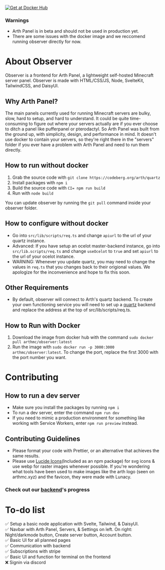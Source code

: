 [![Get at Docker Hub](https://img.shields.io/badge/Docker-2CA5E0?style=for-the-badge&logo=docker&logoColor=white)](https://hub.docker.com/r/arthmc/observer)

### Warnings

- Arth Panel is in beta and should not be used in production yet.
- There are some issues with the docker image and we reccomend running observer directly for now.

# About Observer

Observer is a frontend for Arth Panel, a lightweight self-hosted Minecraft server panel. Observer is made with HTML/CSS/JS, Node, SvelteKit, TailwindCSS, and DaisyUI.

## Why Arth Panel?

The main panels currently used for running Minecraft servers are bulky, slow, hard to setup, and hard to understand. It could be quite time-consuming to figure out where your servers actually are if you ever choose to ditch a panel like pufferpanel or pterodactyl. So Arth Panel was built from the ground up, with simplicity, design, and performance in mind. It doesn't use docker to contain your servers, so they're right there in the "servers" folder if you ever have a problem with Arth Panel and need to run them directly.

## How to run without docker

1. Grab the source code with `git clone https://codeberg.org/arth/quartz`
2. Install packages with `npm i`
3. Build the source code with `CI= npm run build`
4. Run with `node build`

You can update observer by running the `git pull` command inside your observer folder.

## How to configure without docker

- Go into `src/lib/scripts/req.ts` and change `apiurl` to the url of your quartz instance.
- Advanced: If you have setup an ocelot master-backend instance, go into `src/lib.scripts/req.ts` and change `useOcelot` to `true` and set `apiurl` to the url of your ocelot instance.
- WARNING: Whenever you update quartz, you may need to change the values in `req.ts` that you changes back to their origional values. We apologize for the inconvenience and hope to fix this soon.

## Other Requirements

- By default, observer will connect to Arth's quartz backend. To create your own functioning service you will need to set up a [quartz](https://github.com/arthmc/quartz) backend and replace the address at the top of src/lib/scripts/req.ts.

## How to Run with Docker

1. Download the image from docker hub with the command `sudo docker pull arthmc/observer:latest`
2. Run the image with `sudo docker run -p 3000:3000 arthmc/observer:latest`. To change the port, replace the first 3000 with the port number you want.

# Contributing

## How to run a dev server

- Make sure you install the packages by running `npm i`
- To run a dev server, enter the command `npm run dev`
- If you need to mimic a production environment for something like working with Service Workers, enter `npm run preview` instead.

## Contributing Guidelines

- Please format your code with Prettier, or an alternative that achieves the same results.
- Please use [Lucide Icons](https://lucide.dev)(Included as an npm package) for svg icons & use webp for raster images whenever possible. If you're wondering what tools have been used to make images like the arth logo (seen on arthmc.xyz) and the favicon, they were made with Lunacy.

### Check out our [backend](https://github.com/arthmc/quartz)'s progress

# To-do list

✅ Setup a basic node application with Svelte, Tailwind, & DaisyUI.  
✅ Navbar with Arth Panel, Servers, & Settings on left. On right: Night/darkmode button, Create server button, Account button.  
✅ Basic UI for all planned pages  
✅ Communication with backend  
✅ Subscriptions with stripe  
✅ Basic UI and function for terminal on the frontend  
❌ Signin via discord
